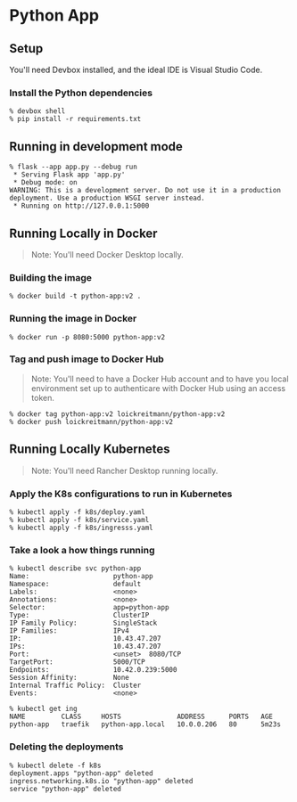 # Python App

## Setup

You'll need Devbox installed, and the ideal IDE is Visual Studio Code.

### Install the Python dependencies

```shell
% devbox shell
% pip install -r requirements.txt
```

## Running in development mode

```shell
% flask --app app.py --debug run
 * Serving Flask app 'app.py'
 * Debug mode: on
WARNING: This is a development server. Do not use it in a production deployment. Use a production WSGI server instead.
 * Running on http://127.0.0.1:5000
 ```

## Running Locally in Docker

> Note: You'll need Docker Desktop locally.

### Building the image

```shell
% docker build -t python-app:v2 .
```

### Running the image in Docker

```shell
% docker run -p 8080:5000 python-app:v2
```

### Tag and push image to Docker Hub

> Note: You'll need to have a Docker Hub account and to have you local environment set up to authenticare with Docker Hub using an access token.

```shell
% docker tag python-app:v2 loickreitmann/python-app:v2
% docker push loickreitmann/python-app:v2
```

## Running Locally Kubernetes

> Note: You'll need Rancher Desktop running locally.

### Apply the K8s configurations to run in Kubernetes

```shell
% kubectl apply -f k8s/deploy.yaml
% kubectl apply -f k8s/service.yaml
% kubectl apply -f k8s/ingresss.yaml
```

### Take a look a how things running

```shell
% kubectl describe svc python-app
Name:                     python-app
Namespace:                default
Labels:                   <none>
Annotations:              <none>
Selector:                 app=python-app
Type:                     ClusterIP
IP Family Policy:         SingleStack
IP Families:              IPv4
IP:                       10.43.47.207
IPs:                      10.43.47.207
Port:                     <unset>  8080/TCP
TargetPort:               5000/TCP
Endpoints:                10.42.0.239:5000
Session Affinity:         None
Internal Traffic Policy:  Cluster
Events:                   <none>
```

```shell
% kubectl get ing
NAME         CLASS     HOSTS              ADDRESS      PORTS   AGE
python-app   traefik   python-app.local   10.0.0.206   80      5m23s
```

### Deleting the deployments

```shell
% kubectl delete -f k8s
deployment.apps "python-app" deleted
ingress.networking.k8s.io "python-app" deleted
service "python-app" deleted
```
